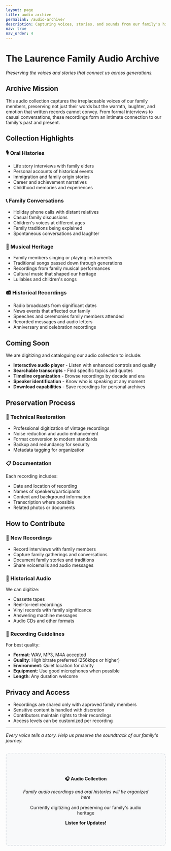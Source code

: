 ```yaml
---
layout: page
title: audio archive
permalink: /audio-archive/
description: Capturing voices, stories, and sounds from our family's history
nav: true
nav_order: 4
---
```


# The Laurence Family Audio Archive

*Preserving the voices and stories that connect us across generations.*

## Archive Mission

This audio collection captures the irreplaceable voices of our family members, preserving not just their words but the warmth, laughter, and emotion that written records cannot convey. From formal interviews to casual conversations, these recordings form an intimate connection to our family's past and present.

## Collection Highlights

### 🎙️ Oral Histories
- Life story interviews with family elders
- Personal accounts of historical events
- Immigration and family origin stories
- Career and achievement narratives
- Childhood memories and experiences

### 📞 Family Conversations
- Holiday phone calls with distant relatives
- Casual family discussions
- Children's voices at different ages
- Family traditions being explained
- Spontaneous conversations and laughter

### 🎵 Musical Heritage
- Family members singing or playing instruments
- Traditional songs passed down through generations
- Recordings from family musical performances
- Cultural music that shaped our heritage
- Lullabies and children's songs

### 📻 Historical Recordings
- Radio broadcasts from significant dates
- News events that affected our family
- Speeches and ceremonies family members attended
- Recorded messages and audio letters
- Anniversary and celebration recordings

## Coming Soon

We are digitizing and cataloguing our audio collection to include:

- **Interactive audio player** - Listen with enhanced controls and quality
- **Searchable transcripts** - Find specific topics and quotes
- **Timeline organization** - Browse recordings by decade and era
- **Speaker identification** - Know who is speaking at any moment
- **Download capabilities** - Save recordings for personal archives

## Preservation Process

### 🔧 Technical Restoration
- Professional digitization of vintage recordings
- Noise reduction and audio enhancement
- Format conversion to modern standards
- Backup and redundancy for security
- Metadata tagging for organization

### 📋 Documentation
Each recording includes:
- Date and location of recording
- Names of speakers/participants
- Context and background information
- Transcription where possible
- Related photos or documents

## How to Contribute

### 📱 New Recordings
- Record interviews with family members
- Capture family gatherings and conversations
- Document family stories and traditions
- Share voicemails and audio messages

### 🏺 Historical Audio
We can digitize:
- Cassette tapes
- Reel-to-reel recordings
- Vinyl records with family significance
- Answering machine messages
- Audio CDs and other formats

### 📝 Recording Guidelines
For best quality:
- **Format**: WAV, MP3, M4A accepted
- **Quality**: High bitrate preferred (256kbps or higher)
- **Environment**: Quiet location for clarity
- **Equipment**: Use good microphones when possible
- **Length**: Any duration welcome

## Privacy and Access

- Recordings are shared only with approved family members
- Sensitive content is handled with discretion
- Contributors maintain rights to their recordings
- Access levels can be customized per recording

---

*Every voice tells a story. Help us preserve the soundtrack of our family's journey.*

<div class="audio-archive-placeholder" style="text-align: center; margin: 2rem 0; padding: 3rem; background-color: #f8f9fa; border: 2px dashed #dee2e6; border-radius: 8px;">
    <h4>🎧 Audio Collection</h4>
    <p><em>Family audio recordings and oral histories will be organized here</em></p>
    <div style="margin: 1rem 0;">
        <i class="fas fa-microphone" style="font-size: 3rem; color: #6c757d;"></i>
    </div>
    <p>Currently digitizing and preserving our family's audio heritage</p>
    <p><strong>Listen for Updates!</strong></p>
</div> 